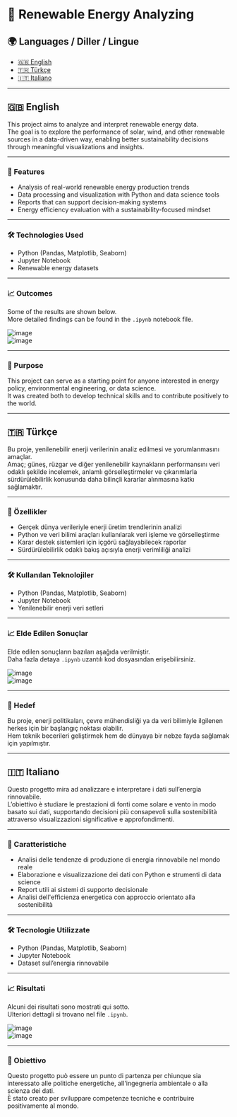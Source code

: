 # 🌱 Renewable Energy Analyzing

## 🌍 Languages / Diller / Lingue

- [🇬🇧 English](#-english)
- [🇹🇷 Türkçe](#-türkçe)
- [🇮🇹 Italiano](#-italiano)

---

## 🇬🇧 English

This project aims to analyze and interpret renewable energy data.  
The goal is to explore the performance of solar, wind, and other renewable sources in a data-driven way, enabling better sustainability decisions through meaningful visualizations and insights.

---

### 🚀 Features

- Analysis of real-world renewable energy production trends  
- Data processing and visualization with Python and data science tools  
- Reports that can support decision-making systems  
- Energy efficiency evaluation with a sustainability-focused mindset  

---

### 🛠️ Technologies Used

- Python (Pandas, Matplotlib, Seaborn)  
- Jupyter Notebook  
- Renewable energy datasets  

---

### 📈 Outcomes

Some of the results are shown below.  
More detailed findings can be found in the `.ipynb` notebook file.

![image](https://github.com/user-attachments/assets/b5320464-a98b-4871-bfa8-e2d1ae04f8c0)  
![image](https://github.com/user-attachments/assets/4e39069e-4d27-4d84-9878-6dfb7b4719ef)

---

### 🎯 Purpose

This project can serve as a starting point for anyone interested in energy policy, environmental engineering, or data science.  
It was created both to develop technical skills and to contribute positively to the world.

---

## 🇹🇷 Türkçe

Bu proje, yenilenebilir enerji verilerinin analiz edilmesi ve yorumlanmasını amaçlar.  
Amaç; güneş, rüzgar ve diğer yenilenebilir kaynakların performansını veri odaklı şekilde incelemek, anlamlı görselleştirmeler ve çıkarımlarla sürdürülebilirlik konusunda daha bilinçli kararlar alınmasına katkı sağlamaktır.

---

### 🚀 Özellikler

- Gerçek dünya verileriyle enerji üretim trendlerinin analizi  
- Python ve veri bilimi araçları kullanılarak veri işleme ve görselleştirme  
- Karar destek sistemleri için içgörü sağlayabilecek raporlar  
- Sürdürülebilirlik odaklı bakış açısıyla enerji verimliliği analizi  

---

### 🛠️ Kullanılan Teknolojiler

- Python (Pandas, Matplotlib, Seaborn)  
- Jupyter Notebook  
- Yenilenebilir enerji veri setleri  

---

### 📈 Elde Edilen Sonuçlar

Elde edilen sonuçların bazıları aşağıda verilmiştir.  
Daha fazla detaya `.ipynb` uzantılı kod dosyasından erişebilirsiniz.

![image](https://github.com/user-attachments/assets/b5320464-a98b-4871-bfa8-e2d1ae04f8c0)  
![image](https://github.com/user-attachments/assets/4e39069e-4d27-4d84-9878-6dfb7b4719ef)

---

### 🎯 Hedef

Bu proje, enerji politikaları, çevre mühendisliği ya da veri bilimiyle ilgilenen herkes için bir başlangıç noktası olabilir.  
Hem teknik becerileri geliştirmek hem de dünyaya bir nebze fayda sağlamak için yapılmıştır.

---

## 🇮🇹 Italiano

Questo progetto mira ad analizzare e interpretare i dati sull’energia rinnovabile.  
L’obiettivo è studiare le prestazioni di fonti come solare e vento in modo basato sui dati, supportando decisioni più consapevoli sulla sostenibilità attraverso visualizzazioni significative e approfondimenti.

---

### 🚀 Caratteristiche

- Analisi delle tendenze di produzione di energia rinnovabile nel mondo reale  
- Elaborazione e visualizzazione dei dati con Python e strumenti di data science  
- Report utili ai sistemi di supporto decisionale  
- Analisi dell'efficienza energetica con approccio orientato alla sostenibilità  

---

### 🛠️ Tecnologie Utilizzate

- Python (Pandas, Matplotlib, Seaborn)  
- Jupyter Notebook  
- Dataset sull’energia rinnovabile  

---

### 📈 Risultati

Alcuni dei risultati sono mostrati qui sotto.  
Ulteriori dettagli si trovano nel file `.ipynb`.

![image](https://github.com/user-attachments/assets/b5320464-a98b-4871-bfa8-e2d1ae04f8c0)  
![image](https://github.com/user-attachments/assets/4e39069e-4d27-4d84-9878-6dfb7b4719ef)

---

### 🎯 Obiettivo

Questo progetto può essere un punto di partenza per chiunque sia interessato alle politiche energetiche, all'ingegneria ambientale o alla scienza dei dati.  
È stato creato per sviluppare competenze tecniche e contribuire positivamente al mondo.
